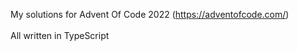 My solutions for Advent Of Code 2022 (<a href="https://adventofcode.com/">https://adventofcode.com/</a>)
<br/>
<br/>
All written in TypeScript